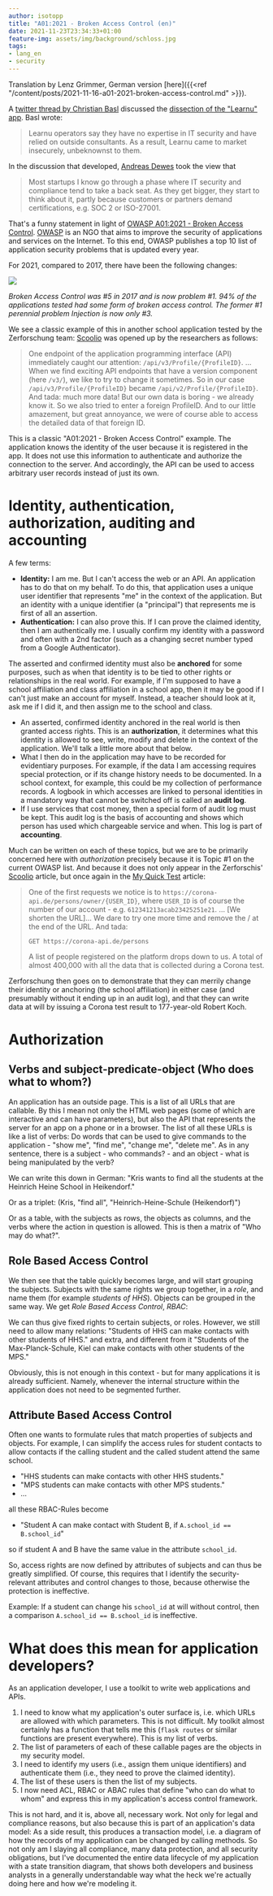 ```yaml
---
author: isotopp
title: "A01:2021 - Broken Access Control (en)"
date: 2021-11-23T23:34:33+01:00
feature-img: assets/img/background/schloss.jpg
tags:
- lang_en
- security
---
```


Translation by Lenz Grimmer, German version [here]({{<ref "/content/posts/2021-11-16-a01-2021-broken-access-control.md" >}}).

A 
[twitter thread by Christian Basl](https://twitter.com/ChristianBasl/status/1459851276817158151)
discussed the
[dissection of the "Learnu" app](https://zerforschung.org/posts/learnu/).
Basl wrote:
> Learnu operators say they have no expertise in IT security and have relied on outside consultants.
> As a result, Learnu came to market insecurely, unbeknownst to them.

In the discussion that developed, [Andreas Dewes](https://twitter.com/ardewes/status/1460240730698493957) took the view that
> Most startups I know go through a phase where IT security and compliance tend to take a back seat.
> As they get bigger, they start to think about it, partly because customers or partners demand certifications, e.g. SOC 2 or ISO-27001.

That's a funny statement in light of [OWASP A01:2021 - Broken Access Control](https://owasp.org/Top10/A01_2021-Broken_Access_Control/).
[OWASP](https://en.wikipedia.org/wiki/Open_Web_Application_Security_Project) is an NGO that aims to improve the security of applications and services on the Internet.
To this end, OWASP publishes a top 10 list of application security problems that is updated every year.

For 2021, compared to 2017, there have been the following changes:

![](/uploads/2021/11/owasp-mapping.png)

*Broken Access Control was #5 in 2017 and is now problem #1. 94% of the applications tested had some form of broken access control. The former #1 perennial problem Injection is now only #3.*

We see a classic example of this in another school application tested by the Zerforschung team:
[Scoolio](https://zerforschung.org/posts/scoolio/) was opened up by the researchers as follows: 

> One endpoint of the application programming interface (API) immediately caught our attention: `/api/v3/Profile/{ProfileID}`. 
> …
> When we find exciting API endpoints that have a version component (here `/v3/`), we like to try to change it sometimes.
> So in our case `/api/v3/Profile/{ProfileID}` became `/api/v2/Profile/{ProfileID}`.
> And tada: much more data!
> But our own data is boring - we already know it.
> So we also tried to enter a foreign ProfileID.
> And to our little amazement, but great annoyance, we were of course able to access the detailed data of that foreign ID.

This is a classic "A01:2021 - Broken Access Control" example. 
The application knows the identity of the user because it is registered in the app.
It does not use this information to authenticate and authorize the connection to the server.
And accordingly, the API can be used to access arbitrary user records instead of just its own. 

# Identity, authentication, authorization, auditing and accounting

A few terms:

- **Identity:** I am me.
  But I can't access the web or an API.
  An application has to do that on my behalf.
  To do this, that application uses a unique user identifier that represents "me" in the context of the application.
  But an identity with a unique identifier (a "principal") that represents me is first of all an assertion.
- **Authentication:** I can also prove this.
  If I can prove the claimed identity, then I am authentically me.
  I usually confirm my identity with a password and often with a 2nd factor (such as a changing secret number typed from a Google Authenticator).

The asserted and confirmed identity must also be **anchored** for some purposes, such as when that identity is to be tied to other rights or relationships in the real world.
For example, if I'm supposed to have a school affiliation and class affiliation in a school app, then it may be good if I can't just make an account for myself.
Instead, a teacher should look at it, ask me if I did it, and then assign me to the school and class.

- An asserted, confirmed identity anchored in the real world is then granted access rights.
  This is an **authorization**, it determines what this identity is allowed to see, write, modify and delete in the context of the application.
  We'll talk a little more about that below.
- What I then do in the application may have to be recorded for evidentiary purposes.
  For example, if the data I am accessing requires special protection, or if its change history needs to be documented.
  In a school context, for example, this could be my collection of performance records.
  A logbook in which accesses are linked to personal identities in a mandatory way that cannot be switched off is called an **audit log**.
- If I use services that cost money, then a special form of audit log must be kept.
  This audit log is the basis of accounting and shows which person has used which chargeable service and when.
  This log is part of **accounting**.

Much can be written on each of these topics, but we are to be primarily concerned here with *authorization* precisely because it is Topic #1 on the current OWASP list.
And because it does not only appear in the Zerforschis' 
[Scoolio](https://zerforschung.org/posts/scoolio/)
article, but once again in the 
[My Quick Test](https://zerforschung.org/posts/meinschnelltest/)
article:

> One of the first requests we notice is to `https://corona-api.de/persons/owner/{USER_ID}`, where `USER_ID` is of course the number of our account - e.g. `612341213acab23425251e21`.
> … [We shorten the URL]…
> We dare to try one more time and remove the / at the end of the URL. And tada:
> ```
> GET https://corona-api.de/persons
>```
> A list of people registered on the platform drops down to us.
> A total of almost 400,000 with all the data that is collected during a Corona test.

Zerforschung then goes on to demonstrate that they can merrily change their identity or anchoring (the school affiliation) in either case (and presumably without it ending up in an audit log), and that they can write data at will by issuing a Corona test result to 177-year-old Robert Koch.

# Authorization

## Verbs and subject-predicate-object (Who does what to whom?)

An application has an outside page.
This is a list of all URLs that are callable.
By this I mean not only the HTML web pages (some of which are interactive and can have parameters), but also the API that represents the server for an app on a phone or in a browser.
The list of all these URLs is like a list of verbs:
Do words that can be used to give commands to the application - "show me", "find me", "change me", "delete me".
As in any sentence, there is a subject - who commands? - and an object - what is being manipulated by the verb?

We can write this down in German:
"Kris wants to find all the students at the Heinrich Heine School in Heikendorf."

Or as a triplet:
(Kris, "find all", "Heinrich-Heine-Schule (Heikendorf)")

Or as a table, with the subjects as rows, the objects as columns, and the verbs where the action in question is allowed.
This is then a matrix of "Who may do what?".

## Role Based Access Control

We then see that the table quickly becomes large, and will start grouping the subjects.
Subjects with the same rights we group together, in a *role*, and name them (for example *students of HHS*).
Objects can be grouped in the same way.
We get *Role Based Access Control*, *RBAC*:

We can thus give fixed rights to certain subjects, or roles. 
However, we still need to allow many relations:
"Students of HHS can make contacts with other students of HHS."
and extra, and different from it
"Students of the Max-Planck-Schule, Kiel can make contacts with other students of the MPS."

Obviously, this is not enough in this context - but for many applications it is already sufficient.
Namely, whenever the internal structure within the application does not need to be segmented further.

## Attribute Based Access Control

Often one wants to formulate rules that match properties of subjects and objects.
For example, I can simplify the access rules for student contacts to allow contacts if the calling student and the called student attend the same school.

- "HHS students can make contacts with other HHS students."
- "MPS students can make contacts with other MPS students."
- …

all these RBAC-Rules become

- "Student A can make contact with Student B, if `A.school_id == B.school_id`"

so if student A and B have the same value in the attribute `school_id`.

So, access rights are now defined by attributes of subjects and can thus be greatly simplified.
Of course, this requires that I identify the security-relevant attributes and control changes to those, because otherwise the protection is ineffective.

Example: If a student can change his `school_id` at will without control, then a comparison `A.school_id == B.school_id` is ineffective.

# What does this mean for application developers?

As an application developer, I use a toolkit to write web applications and APIs.

1. I need to know what my application's outer surface is, i.e. which URLs are allowed with which parameters.
   This is not difficult.
   My toolkit almost certainly has a function that tells me this (`flask routes` or similar functions are present everywhere).
   This is my list of verbs.
2. The list of parameters of each of these callable pages are the objects in my security model.
3. I need to identify my users (i.e., assign them unique identifiers) and authenticate them (i.e., they need to prove the claimed identity).
4. The list of these users is then the list of my subjects.
5. I now need ACL, RBAC or ABAC rules that define "who can do what to whom" and express this in my application's access control framework.

This is not hard, and it is, above all, necessary work.
Not only for legal and compliance reasons, but also because this is part of an application's data model:
As a side result, this produces a transaction model, i.e. a diagram of how the records of my application can be changed by calling methods.
So not only am I slaying all compliance, many data protection, and all security obligations, but I've documented the entire data lifecycle of my application with a state transition diagram,
that shows both developers and business analysts in a generally understandable way what the heck we're actually doing here and how we're modeling it.